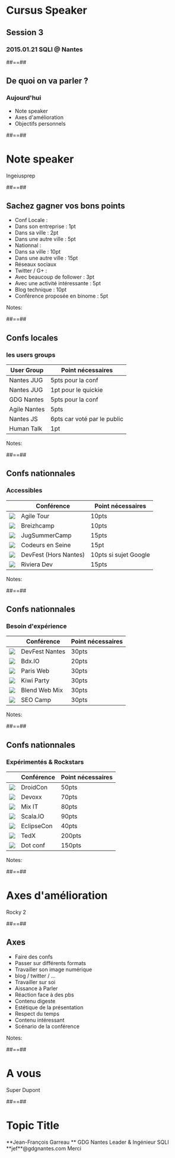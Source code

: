 
<!-- .slide: class="first-slide" -->

# **Cursus Speaker**
## **Session 3**

### 2015.01.21 SQLI @ **Nantes**

##==##

## De quoi on va parler ?

### Aujourd'hui 

* Note speaker
* Axes d'amélioration
* Objectifs personnels

##==##

<!-- .slide: data-background="assets/images/note_eval.jpg" data-state="hidefooter" class="transition" -->

# Note speaker

<div class="copyright">Ingeiusprep</div>

##==##


## Sachez gagner vos bons points 

* Conf Locale : 
 * Dans son entreprise : 1pt
 * Dans sa ville : 2pt
 * Dans une autre ville : 5pt
* Nationnal :
 * Dans sa ville : 10pt
 * Dans une autre ville : 15pt
* Réseaux sociaux
 * Twitter / G+ :
  * Avec beaucoup de follower : 3pt
  * Avec une activité intéressante : 5pt
 * Blog technique :  10pt
* Conférence proposée en binome : 5pt

Notes:

##==##

## Confs locales 
### les users groups

|User Group|Point nécessaires|
|-----|------|
|Nantes JUG|5pts pour la conf|
|Nantes JUG|1pt pour le quickie|
|GDG Nantes|5pts pour la conf|
|Agile Nantes|5pts|
|Nantes JS|6pts car voté par le public|
|Human Talk|1pt|

Notes:

##==##

## Confs nationnales
### Accessibles

||Conférence|Point nécessaires|
|----|-----|------|
|![](assets/images/agiletour2015.png) <!-- .element: class="w-100 h-50 float-left" -->|Agile Tour|10pts|
|![](assets/images/breizhcamp.svg) <!-- .element: class="w-100 h-50 float-left" -->|Breizhcamp|10pts|
|![](assets/images/logo-summercamp.png) <!-- .element: class="w-100 h-50 float-left" -->|JugSummerCamp|15pts|
|![](assets/images/logo-codeurs-en-seine.png) <!-- .element: class="w-100 h-50 float-left" -->|Codeurs en Seine|15pt|
|![](assets/images/devfest.png) <!-- .element: class="w-100 h-50 float-left" -->|DevFest (Hors Nantes)|10pts si sujet Google|
|![](assets/images/rivieraDev.png) <!-- .element: class="w-100 h-50 float-left" -->|Riviera Dev|15pts|


Notes:

##==##

## Confs nationnales
### Besoin d'expérience

||Conférence|Point nécessaires|
|----|-----|------|
|![](assets/images/devfest.png) <!-- .element: class="w-100 h-50 float-left" -->|DevFest Nantes|30pts|
|![](assets/images/bdxio.png) <!-- .element: class="w-100 h-50 float-left" -->|Bdx.IO|20pts|
|![](assets/images/logo-parisweb.png) <!-- .element: class="w-100 h-50 float-left" -->|Paris Web|30pts|
|![](assets/images/kiwiparty2-logo.png) <!-- .element: class="w-100 h-50 float-left" -->|Kiwi Party|30pts|
|![](assets/images/blend_webmix.png) <!-- .element: class="w-100 h-50 float-left" -->|Blend Web Mix|30pts|
|![](assets/images/seocamp.png) <!-- .element: class="w-100 h-50 float-left" -->|SEO Camp|30pts|


Notes:


##==##

## Confs nationnales
### Expérimentés & Rockstars

||Conférence|Point nécessaires|
|----|-----|------|
|![](assets/images/cropped-DC_logo.png) <!-- .element: class="w-100 h-50 float-left" -->|DroidCon|50pts|
|![](assets/images/Devoxx-UK-NORMAL.png) <!-- .element: class="w-100 h-50 float-left" -->|Devoxx|70pts|
|![](assets/images/logo-mixit.png) <!-- .element: class="w-100 h-50 float-left" -->|Mix IT|80pts|
|![](assets/images/scalaio_medium.png) <!-- .element: class="w-100 h-50 float-left" -->|Scala.IO|90pts|
|![](assets/images/eclipsecon.png) <!-- .element: class="w-100 h-50 float-left" -->|EclipseCon|40pts|
|![](assets/images/tedx.jpg) <!-- .element: class="w-100 h-50 float-left" -->|TedX|200pts|
|![](assets/images/dotcss-logo.png) <!-- .element: class="w-100 h-50 float-left" -->|Dot conf|150pts|


Notes:


##==##

<!-- .slide: data-background="assets/images/Rocky-II-wallpaper-HD.jpg" data-state="hidefooter" class="transition" -->

# Axes d'amélioration

<div class="copyright">Rocky 2</div>


##==##

## Axes

* Faire des confs
 * Passer sur différents formats
* Travailler son image numérique
 * blog / twitter / ...
* Travailler sur soi
 * Aissance à Parler
 * Réaction face à des pbs
 * Contenu digeste
 * Estétique de la présentation
 * Respect du temps
 * Contenu intéressant
 * Scénario de la conférence

Notes:

##==##

<!-- .slide: data-background="assets/images/super_dupont.png" data-state="hidefooter" class="transition" -->

# A vous

<div class="copyright">Super Dupont</div>



##==##

<!-- .slide: class="last-slide" -->



# <!-- .element: class="topic-title" --> Topic Title 

<!-- .element: class="presenter" --> **Jean-François Garreau  **

<!-- .element: class="work-rule" --> GDG Nantes Leader & Ingénieur SQLI  

<!-- .element: class="email" --> **jef**@gdgnantes.com  

<!-- .element: class="thank-message" --> Merci  
